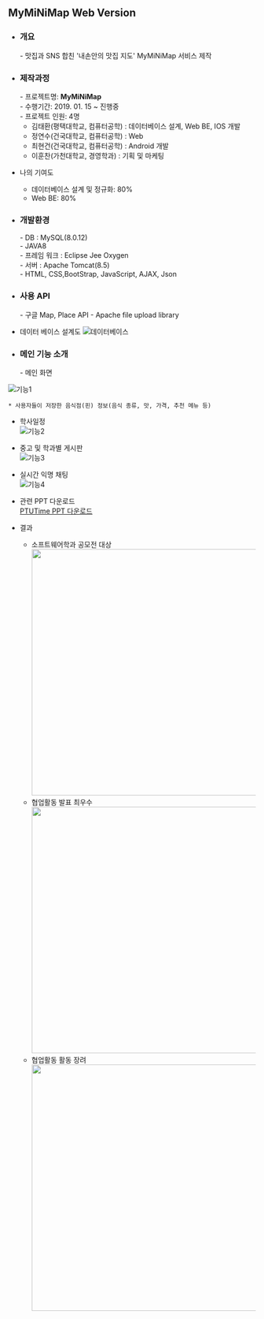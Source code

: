## MyMiNiMap Web Version
- <h3>개요</h3>
  - 맛집과 SNS 합친 '내손안의 맛집 지도' MyMiNiMap 서비스 제작 
  
- <h3>제작과정</h3>
  - 프로젝트명: <b>MyMiNiMap</b> <br>
  - 수행기간:  2019. 01. 15 ~ 진행중 <br>
  - 프로젝트 인원:  4명
  
     + 김태환(평택대학교, 컴퓨터공학) : 데이터베이스 설계, Web BE, IOS 개발 <br>
     + 정연수(건국대학교, 컴퓨터공학) : Web <br>
     + 최현건(건국대학교, 컴퓨터공학) : Android 개발 <br>
     + 이훈찬(가천대학교, 경영학과) : 기획 및 마케팅 <br>
 - 나의 기여도
     + 데이터베이스 설계 및 정규화: 80%
     + Web BE: 80%
  
- <h3>개발환경</h3>
  - DB : MySQL(8.0.12) <br>
  - JAVA8 <br>
  - 프레임 워크 : Eclipse Jee Oxygen <br>
  - 서버 : Apache Tomcat(8.5) <br>
  - HTML, CSS,BootStrap, JavaScript, AJAX, Json <br>

- <h3>사용 API</h3>
  - 구글 Map, Place API
  - Apache file upload library
  
- 데이터 베이스 설계도
![데이터베이스](http://112.149.7.38:8090/Final_Minimap/php/minidb.png)
- <h3>메인 기능 소개</h3>
  - 메인 화면 
![기능1](http://112.149.7.38:8090/Final_Minimap/php/main.gif)

    * 사용자들이 저장한 음식점(핀) 정보(음식 종류, 맛, 가격, 추천 메뉴 등)
  - 학사일정 <br>
![기능2](http://112.149.7.38:8090/Final_Minimap/php/p2.png)
  - 중고 및 학과별 게시판 <br>
![기능3](http://112.149.7.38:8090/Final_Minimap/php/p3.png)
  - 실시간 익명 채팅 <br>
![기능4](http://112.149.7.38:8090/Final_Minimap/php/p4.png)


- 관련 PPT 다운로드 <br>
[PTUTime PPT 다운로드](http://112.149.7.38:8090/Final_Minimap/Download/PTUtime.jsp) 

- 결과 <br>
  - 소프트웨어학과 공모전 대상 <br>
<img src="http://112.149.7.38:8090/Final_Minimap/php/PTUtime1.jpg" width="500" height="500"><br>
  - 협업활동 발표 최우수 <br>
<img src="http://112.149.7.38:8090/Final_Minimap/php/PTUtime3.jpg" width="500" height="500"><br>
  - 협업활동 활동 장려 <br>
<img src="http://112.149.7.38:8090/Final_Minimap/php/PTUtime2.jpg" width="500" height="500"><br>
